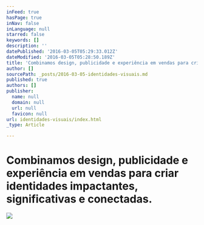 ```yaml
---
inFeed: true
hasPage: true
inNav: false
inLanguage: null
starred: false
keywords: []
description: ''
datePublished: '2016-03-05T05:29:33.012Z'
dateModified: '2016-03-05T05:28:50.189Z'
title: 'Combinamos design, publicidade e experiência em vendas para criar identidades impactantes, significativas e conectadas.'
author: []
sourcePath: _posts/2016-03-05-identidades-visuais.md
published: true
authors: []
publisher:
  name: null
  domain: null
  url: null
  favicon: null
url: identidades-visuais/index.html
_type: Article

---
```

# Combinamos design, publicidade e experiência em vendas para criar identidades impactantes, significativas e conectadas.
![](https://s3-us-west-2.amazonaws.com/the-grid-img/p/82328e8ee1905489a7df2f1ce764f9739e2c11b2.png)